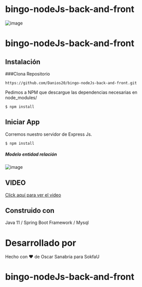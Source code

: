 # bingo-nodeJs-back-and-front
![image](https://user-images.githubusercontent.com/65303390/195887117-9ccd055c-9286-4ce8-bbeb-953e3f239e62.png)
# bingo-nodeJs-back-and-front
## Instalación
###Clona
Repositorio
```
https://github.com/Danios20/bingo-nodeJs-back-and-front.git
```
Pedimos a NPM que descargue las dependencias necesarias en node_modules/
```
$ npm install
```
## Iniciar App 
Corremos nuestro servidor de Express Js.
```
$ npm install
```
##### Modelo entidad relación
![image](https://user-images.githubusercontent.com/65303390/195872531-7662dd6d-1220-4e5c-9927-26cc051a27eb.png)


## VIDEO
[Click aquí para ver el video](https://youtu.be/u3NOheoVhFY "CLICK AQUÍ PARA VER EL VIDEO")
## Construido con
Java 11 / Spring Boot Framework / Mysql

# Desarrollado por
Hecho con :heart: de Oscar Sanabria para SokfaU
# bingo-nodeJs-back-and-front
